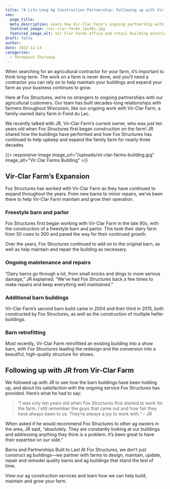 ```yaml
---
title: "A Life-Long Ag Construction Partnership: Following up with Vir-Clar Farm"
seo:
  page_title:
  meta_description: Learn how Vir-Clar Farm’s ongoing partnership with Fox Structures has helped build, maintain and grow their farm with quality ag construction.
  featured_image: /vir-clar-farms_lgi40i.jpg
  featured_image_alt: Vir Clar Farms office and retail building exterior
draft: false
author:
date: 2022-12-14
categories:
  - Throwback Thursday
---
```


When searching for an agricultural contractor for your farm, it’s important to think long-term. The work on a farm is never done, and you’ll need a contractor you can rely on to help maintain your buildings and expand your farm as your business continues to grow.

Here at Fox Structures, we’re no strangers to ongoing partnerships with our agricultural customers. Our team has built decades-long relationships with farmers throughout Wisconsin, like our ongoing work with Vir-Clar Farm, a family-owned dairy farm in Fond du Lac.

We recently talked with JR, Vir-Clar Farm’s current owner, who was just ten years old when Fox Structures first began construction on the farm! JR shared how the buildings have performed and how Fox Structures has continued to help upkeep and expand the family farm for nearly three decades.

{{< responsive-image image_url="/uploads/vir-clar-farms-building.jpg" image_alt="Vir Clar Farms Building" >}}

## Vir-Clar Farm’s Expansion

Fox Structures has worked with Vir-Clar Farm as they have continued to expand throughout the years. From new barns to minor repairs, we’ve been there to help Vir-Clar Farm maintain and grow their operation.

### Freestyle barn and parlor

Fox Structures first began working with Vir-Clar Farm in the late 90s, with the construction of a freestyle barn and parlor. This took their dairy farm from 50 cows to 300 and paved the way for their continued growth.

Over the years, Fox Structures continued to add on to the original barn, as well as help maintain and repair the building as necessary.

### Ongoing maintenance and repairs

“Dairy barns go through a lot, from small knicks and dings to more serious damage,” JR explained. “We’ve had Fox Structures back a few times to make repairs and keep everything well maintained.”

### Additional barn buildings

Vir-Clar Farm’s second barn build came in 2004 and their third in 2015, both constructed by Fox Structures, as well as the construction of multiple heifer buildings.

### Barn retrofitting

Most recently, Vir-Clar Farm retrofitted an existing building into a show barn, with Fox Structures leading the redesign and the conversion into a beautiful, high-quality structure for shows.

## Following up with JR from Vir-Clar Farm

We followed up with JR to see how the barn buildings have been holding up, and about his satisfaction with the ongoing service Fox Structures has provided. Here’s what he had to say:

>“I was only ten years old when Fox Structures first started to work for the farm. I still remember the guys that came out and how fair they have always been to us. They’re always a joy to work with.” – JR

When asked if he would recommend Fox Structures to other ag owners in the area, JR said, “absolutely. They are constantly looking at our buildings and addressing anything they think is a problem. It’s been great to have their expertise on our side.”

Barns and Partnerships Built to Last
At Fox Structures, we don’t just construct ag buildings—we partner with farms to design, maintain, update, repair and remodel quality barns and ag buildings that stand the test of time.

View our ag construction services and learn how we can help build, maintain and grow your farm.